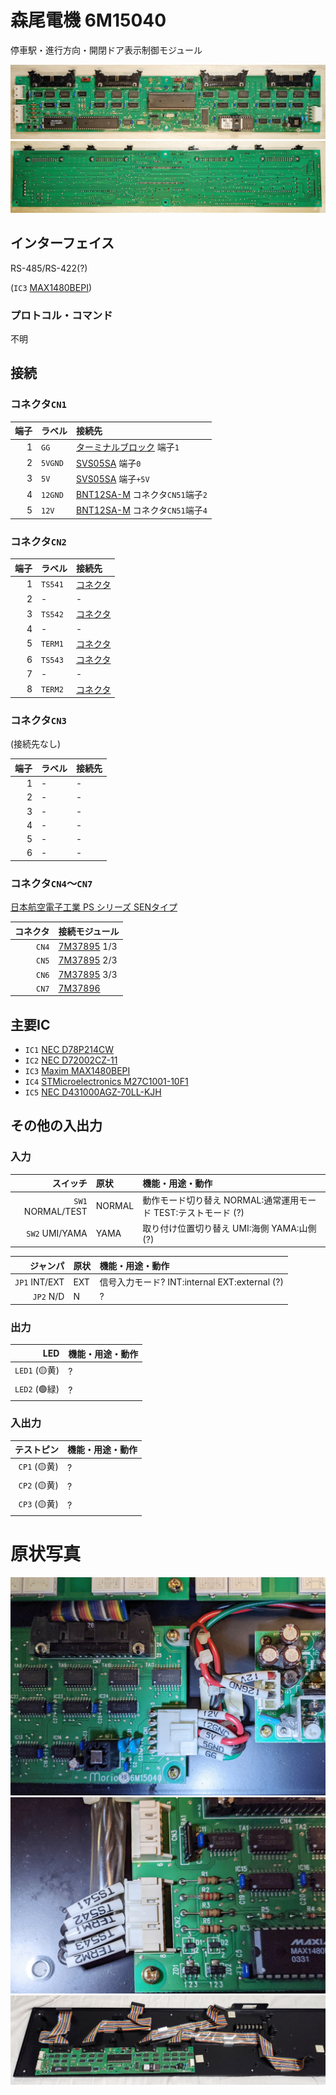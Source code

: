 # 森尾電機 6M15040
停車駅・進行方向・開閉ドア表示制御モジュール

![基盤表面](https://github.com/smdn/txline-map-display/blob/images/doc/modules/6M15040/board-front.jpg)
![基盤裏面](https://github.com/smdn/txline-map-display/blob/images/doc/modules/6M15040/board-back.jpg)

## インターフェイス
RS-485/RS-422(?)

(`IC3` [MAX1480BEPI](IC3/README.md))

### プロトコル・コマンド
不明

## 接続

### コネクタ`CN1`
|端子|ラベル    |接続先|
|---:|:---------|:-----|
|1   |`GG`      |[ターミナルブロック](../terminal-block/README.md) 端子`1`|
|2   |`5VGND`   |[SVS05SA](../SVS05SA/README.md) 端子`0`|
|3   |`5V`      |[SVS05SA](../SVS05SA/README.md) 端子`+5V`|
|4   |`12GND`   |[BNT12SA-M](../BNT12SA-M/README.md) コネクタ`CN51`端子`2`|
|5   |`12V`     |[BNT12SA-M](../BNT12SA-M/README.md) コネクタ`CN51`端子`4`|

### コネクタ`CN2`
|端子|ラベル    |接続先|
|---:|:---------|:-----|
|1   |`TS541`   |[コネクタ](../external-connector/README.md)|
|2   |-         |-|
|3   |`TS542`   |[コネクタ](../external-connector/README.md)|
|4   |-         |-|
|5   |`TERM1`   |[コネクタ](../external-connector/README.md)|
|6   |`TS543`   |[コネクタ](../external-connector/README.md)|
|7   |-         |-|
|8   |`TERM2`   |[コネクタ](../external-connector/README.md)|

### コネクタ`CN3`
(接続先なし)

|端子|ラベル    |接続先|
|---:|:---------|:-----|
|1   |-         |-|
|2   |-         |-|
|3   |-         |-|
|4   |-         |-|
|5   |-         |-|
|6   |-         |-|

### コネクタ`CN4`〜`CN7`
[日本航空電子工業 PS シリーズ SENタイプ](https://www.jae.com/connectors/series/detail/id=64318&type_code=T1040)

|コネクタ|接続モジュール|
|-------:|:---------|
|`CN4`|[7M37895](../7M37895/README.md) 1/3|
|`CN5`|[7M37895](../7M37895/README.md) 2/3|
|`CN6`|[7M37895](../7M37895/README.md) 3/3|
|`CN7`|[7M37896](../7M37896_8M49450/README.md)|

## 主要IC
- `IC1` [NEC D78P214CW](IC1/README.md)
- `IC2` [NEC D72002CZ-11](IC2/README.md)
- `IC3` [Maxim MAX1480BEPI](IC3/README.md)
- `IC4` [STMicroelectronics M27C1001-10F1](IC4/README.md)
- `IC5` [NEC D431000AGZ-70LL-KJH](IC5/README.md)

## その他の入出力
### 入力
|スイッチ              |原状      |機能・用途・動作|
|--------------------:|:---------|:--------------|
|`SW1` NORMAL/TEST    |NORMAL    |動作モード切り替え NORMAL:通常運用モード TEST:テストモード (?)|
|`SW2` UMI/YAMA       |YAMA      |取り付け位置切り替え UMI:海側 YAMA:山側 (?)|

|ジャンパ              |原状      |機能・用途・動作|
|--------------------:|:---------|:--------------|
|`JP1` INT/EXT        |EXT       |信号入力モード? INT:internal EXT:external (?)|
|`JP2` N/D            |N         |?|

### 出力
|LED          |機能・用途・動作|
|------------:|:--------------|
|`LED1` (🟡黄)|?|
|`LED2` (🟢緑)|?|

### 入出力
|テストピン   |機能・用途・動作|
|-----------:|:--------------|
|`CP1` (🟡黄)|?|
|`CP2` (🟡黄)|?|
|`CP3` (🟡黄)|?|

# 原状写真
![原状写真](https://github.com/smdn/txline-map-display/blob/images/doc/modules/6M15040/original-condition_0.jpg)
![原状写真](https://github.com/smdn/txline-map-display/blob/images/doc/modules/6M15040/original-condition_1.jpg)
![原状写真・ケーブル](https://github.com/smdn/txline-map-display/blob/images/doc/modules/6M15040/original-condition_cable.jpg)
